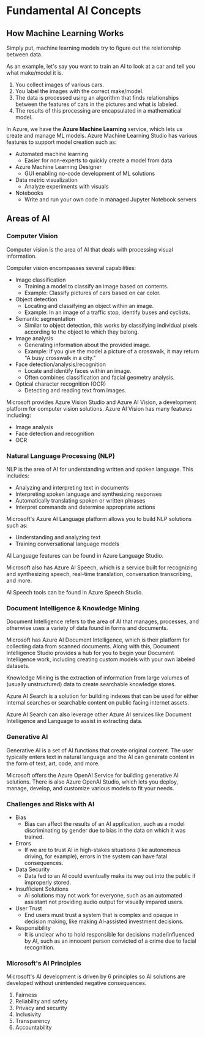 # Fundamental AI Concepts

## How Machine Learning Works

Simply put, machine learning models try to figure out the relationship between data.

As an example, let's say you want to train an AI to look at a car and tell you what make/model it is.

1. You collect images of various cars.
2. You label the images with the correct make/model.
3. The data is processed using an algorithm that finds relationships between the features of cars in the pictures and what is labeled.
4. The results of this processing are encapsulated in a mathematical model.

In Azure, we have the <b>Azure Machine Learning</b> service, which lets us create and manage ML models. Azure Machine Learning Studio has various features to support model creation such as:
- Automated machine learning
    - Easier for non-experts to quickly create a model from data
- Azure Machine Learning Designer
    - GUI enabling no-code development of ML solutions
- Data metric visualization
    - Analyze experiments with visuals
- Notebooks
    - Write and run your own code in managed Jupyter Notebook servers


## Areas of AI

### Computer Vision

Computer vision is the area of AI that deals with processing visual information.

Computer vision encompasses several capabilities:
- Image classification
    - Training a model to classify an image based on contents.
    - Example: Classify pictures of cars based on car color.
- Object detection
    - Locating and classifying an object within an image.
    - Example: In an image of a traffic stop, identify buses and cyclists.
- Semantic segmentation
    - Similar to object detection, this works by classifying individual pixels according to the object to which they belong.
- Image analysis
    - Generating information about the provided image.
    - Example: If you give the model a picture of a crosswalk, it may return "A busy crosswalk in a city."
- Face detection/analysis/recognition
    - Locate and identify faces within an image.
    - Often combines classification and facial geometry analysis.
- Optical character recognition (OCR)
    - Detecting and reading text from images.

Microsoft provides Azure Vision Studio and Azure AI Vision, a development platform for computer vision solutions. Azure AI Vision has many features including:
- Image analysis
- Face detection and recognition
- OCR

### Natural Language Processing (NLP)

NLP is the area of AI for understanding written and spoken language. This includes:
- Analyzing and interpreting text in documents
- Interpreting spoken language and synthesizing responses
- Automatically translating spoken or written phrases
- Interpret commands and determine appropriate actions

Microsoft's Azure AI Language platform allows you to build NLP solutions such as:
- Understanding and analyzing text
- Training conversational language models

AI Language features can be found in Azure Language Studio.

Microsoft also has Azure AI Speech, which is a service built for recognizing and synthesizing speech, real-time translation, conversation transcribing, and more.

AI Speech tools can be found in Azure Speech Studio.

### Document Intelligence & Knowledge Mining

Document Intelligence refers to the area of AI that manages, processes, and otherwise uses a variety of data found in forms and documents.

Microsoft has Azure AI Document Intelligence, which is their platform for collecting data from scanned documents. Along with this, Document Intelligence Studio provides a hub for you to begin your Document Intelligence work, including creating custom models with your own labeled datasets.

Knowledge Mining is the extraction of information from large volumes of (usually unstructured) data to create searchable knowledge stores.

Azure AI Search is a solution for building indexes that can be used for either internal searches or searchable content on public facing internet assets.

Azure AI Search can also leverage other Azure AI services like Document Intelligence and Language to assist in extracting data.

### Generative AI

Generative AI is a set of AI functions that create original content. The user typically enters text in natural language and the AI can generate content in the form of text, art, code, and more.

Microsoft offers the Azure OpenAI Service for building generative AI solutions. There is also Azure OpenAI Studio, which lets you deploy, manage, develop, and customize various models to fit your needs.

### Challenges and Risks with AI

- Bias
    - Bias can affect the results of an AI application, such as a model discriminating by gender due to bias in the data on which it was trained.
- Errors
    - If we are to trust AI in high-stakes situations (like autonomous driving, for example), errors in the system can have fatal consequences.
- Data Security
    - Data fed to an AI could eventually make its way out into the public if improperly stored.
- Insufficient Solutions
    - AI solutions may not work for everyone, such as an automated assistant not providing audio output for visually impared users.
- User Trust
    - End users must trust a system that is complex and opaque in decision making, like making AI-assisted investment decisions.
- Responsibility
    - It is unclear who to hold responsible for decisions made/influenced by AI, such as an innocent person convicted of a crime due to facial recognition.

### Microsoft's AI Principles

Microsoft's AI development is driven by 6 principles so AI solutions are developed without unintended negative consequences.

1. Fairness
2. Reliability and safety
3. Privacy and security
4. Inclusivity
5. Transparency
6. Accountability